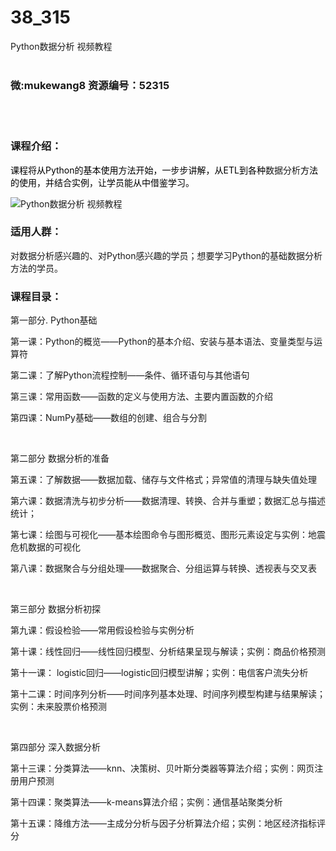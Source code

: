 # 38_315
Python数据分析 视频教程
<br/></br>
<h3>微:mukewang8 资源编号：52315</h3>
<br/></br>
<h3>课程介绍：</h3>
<p><span style="color: #000000;">课程将从Python的基本使用方法开始，一步步讲解，从ETL到各种<a title="查看与 数据分析 相关的文章" target="_blank">数据分析</a>方法的使用，并结合实例，让学员能从中借鉴学习。</span></p>
<p><img src="https://www.ko996.com/wp-content/uploads/img/2018/02/2-7-300x190.png" alt="Python数据分析 视频教程"></p>
<h3>适用人群：</h3>
<p>对数据分析感兴趣的、对Python感兴趣的学员；想要学习Python的基础数据分析方法的学员。</p>
<h3>课程目录：</h3>
<p>第一部分. Python基础</p>
<p>第一课：Python的概览——Python的基本介绍、安装与基本语法、变量类型与运算符</p>
<p>第二课：了解Python流程控制——条件、循环语句与其他语句</p>
<p>第三课：常用函数——函数的定义与使用方法、主要内置函数的介绍</p>
<p>第四课：NumPy基础——数组的创建、组合与分割</p>
<p>&nbsp;</p>
<p>第二部分 数据分析的准备</p>
<p>第五课：了解数据——数据加载、储存与文件格式；异常值的清理与缺失值处理</p>
<p>第六课：数据清洗与初步分析——数据清理、转换、合并与重塑；数据汇总与描述统计；</p>
<p>第七课：绘图与可视化——基本绘图命令与图形概览、图形元素设定与实例：地震危机数据的可视化</p>
<p>第八课：数据聚合与分组处理——数据聚合、分组运算与转换、透视表与交叉表</p>
<p>&nbsp;</p>
<p>第三部分 数据分析初探</p>
<p>第九课：假设检验——常用假设检验与实例分析</p>
<p>第十课：线性回归——线性回归模型、分析结果呈现与解读；实例：商品价格预测</p>
<p>第十一课： logistic回归——logistic回归模型讲解；实例：电信客户流失分析</p>
<p>第十二课：时间序列分析——时间序列基本处理、时间序列模型构建与结果解读；实例：未来股票价格预测</p>
<p>&nbsp;</p>
<p>第四部分 深入数据分析</p>
<p>第十三课：分类算法——knn、决策树、贝叶斯分类器等算法介绍；实例：网页注册用户预测</p>
<p>第十四课：聚类算法——k-means算法介绍；实例：通信基站聚类分析</p>
<p>第十五课：降维方法——主成分分析与因子分析算法介绍；实例：地区经济指标评分</p>
<p>&nbsp;</p>
